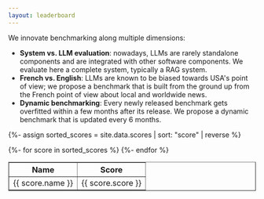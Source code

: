```yaml
---
layout: leaderboard
---
```


We innovate benchmarking along multiple dimensions:

- **System vs. LLM evaluation**: nowadays, LLMs are rarely standalone components and are integrated with other software components. We evaluate here a complete system, typically a RAG system.
- **French vs. English**: LLMs are known to be biased towards USA's point of view; we propose a benchmark that is built from the ground up from the French point of view about local and worldwide news.
- **Dynamic benchmarking**: Every newly released benchmark gets overfitted within a few months after its release. We propose a dynamic benchmark that is updated every 6 months.


{%- assign sorted_scores = site.data.scores | sort: "score" | reverse %}

<table border="1">
<thead>
    <tr>
      <th>Name</th>
      <th>Score</th>
    </tr>
</thead>
  <tbody>
  {%- for score in sorted_scores %}
    <tr>
    <td>{{ score.name }}</td> <td> {{ score.score }}</td>
    </tr>
  {%- endfor %}
  </tbody>
</table>

